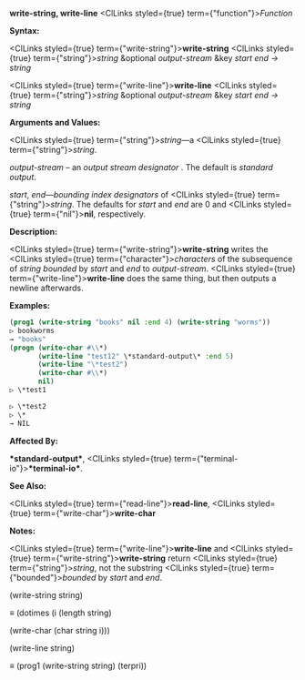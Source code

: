 **write-string, write-line** <ClLinks styled={true} term={"function"}><i>Function</i></ClLinks> 



**Syntax:** 



<ClLinks styled={true} term={"write-string"}><b>write-string</b></ClLinks> <ClLinks styled={true} term={"string"}><i>string</i></ClLinks> &amp;optional *output-stream* &amp;key *start end → string* 



<ClLinks styled={true} term={"write-line"}><b>write-line</b></ClLinks> <ClLinks styled={true} term={"string"}><i>string</i></ClLinks> &amp;optional *output-stream* &amp;key *start end → string* 



**Arguments and Values:** 



<ClLinks styled={true} term={"string"}><i>string</i></ClLinks>—a <ClLinks styled={true} term={"string"}><i>string</i></ClLinks>. 



*output-stream* – an *output stream designator* . The default is *standard output*. 



*start*, *end*—*bounding index designators* of <ClLinks styled={true} term={"string"}><i>string</i></ClLinks>. The defaults for *start* and *end* are 0 and <ClLinks styled={true} term={"nil"}><b>nil</b></ClLinks>, respectively. 



**Description:** 



<ClLinks styled={true} term={"write-string"}><b>write-string</b></ClLinks> writes the <ClLinks styled={true} term={"character"}><i>characters</i></ClLinks> of the subsequence of *string bounded* by *start* and *end* to *output-stream*. <ClLinks styled={true} term={"write-line"}><b>write-line</b></ClLinks> does the same thing, but then outputs a newline afterwards. 



**Examples:**
```lisp
(prog1 (write-string "books" nil :end 4) (write-string "worms")) 
▷ bookworms 
→ "books" 
(progn (write-char #\\*) 
       (write-line "test12" \*standard-output\* :end 5) 
       (write-line "\*test2") 
       (write-char #\\*) 
       nil) 
▷ \*test1 

▷ \*test2 
▷ \* 
→ NIL 
```
**Affected By:** 



**\*standard-output\***, <ClLinks styled={true} term={"terminal-io"}><b>\*terminal-io\*</b></ClLinks>. 



**See Also:** 



<ClLinks styled={true} term={"read-line"}><b>read-line</b></ClLinks>, <ClLinks styled={true} term={"write-char"}><b>write-char</b></ClLinks> 



**Notes:** 



<ClLinks styled={true} term={"write-line"}><b>write-line</b></ClLinks> and <ClLinks styled={true} term={"write-string"}><b>write-string</b></ClLinks> return <ClLinks styled={true} term={"string"}><i>string</i></ClLinks>, not the substring <ClLinks styled={true} term={"bounded"}><i>bounded</i></ClLinks> by *start* and *end*. 



(write-string string) 



*≡* (dotimes (i (length string) 



(write-char (char string i))) 



(write-line string) 



*≡* (prog1 (write-string string) (terpri)) 




